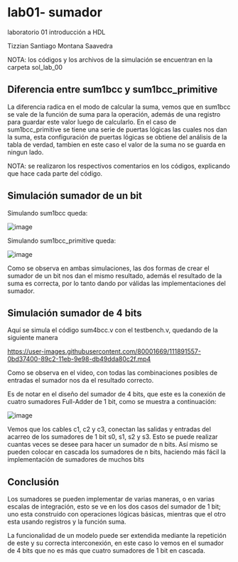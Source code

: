 # lab01- sumador 
laboratorio 01 introducción a HDL

Tizzian Santiago Montana Saavedra

NOTA: los códigos y los archivos de la simulación se encuentran en la carpeta sol_lab_00

## Diferencia entre sum1bcc y sum1bcc_primitive

La diferencia radica en el modo de calcular la suma, vemos que en sum1bcc se vale de la función de suma para la operación, además de una registro para guardar este valor luego de calcularlo. En el caso de sum1bcc_primitive se tiene una serie de puertas lógicas las cuales nos dan la suma, esta configuración de puertas lógicas se obtiene del análisis de la tabla de verdad, tambien en este caso el valor de la suma no se guarda en ningun lado.

NOTA: se realizaron los respectivos comentarios en los códigos, explicando que hace cada parte del código.

## Simulación sumador de un bit

Simulando sum1bcc queda:

![image](https://user-images.githubusercontent.com/80001669/111889959-1d614f80-89b3-11eb-817e-4afda658b61f.png)

Simulando sum1bcc_primitive queda:

![image](https://user-images.githubusercontent.com/80001669/111890259-bdb87380-89b5-11eb-98b5-69093d5d96cf.png)

Como se observa en ambas simulaciones, las dos formas de crear el sumador de un bit nos dan el mismo resultado, además el resultado de la suma es correcta, por lo tanto dando por válidas las implementaciones del sumador.

## Simulación sumador de 4 bits

Aquí se simula el código sum4bcc.v con el testbench.v, quedando de la siguiente manera

https://user-images.githubusercontent.com/80001669/111891557-0bd37400-89c2-11eb-9e98-db49dda80c2f.mp4

Como se observa en el video, con todas las combinaciones posibles de entradas el sumador nos da el resultado correcto.

Es de notar en el diseño del sumador de 4 bits, que este es la conexión de cuatro sumadores Full-Adder de 1 bit, como se muestra a continuación:

![image](https://user-images.githubusercontent.com/80001669/112009148-2443ab80-8af4-11eb-8a07-a9c56ada5839.png)

Vemos que los cables c1, c2 y c3, conectan las salidas y entradas del acarreo de los sumadores de 1 bit s0, s1, s2 y s3. Esto se puede realizar cuantas veces se desee para hacer un sumador de n bits. Así mismo se pueden colocar en cascada los sumadores de n bits, haciendo más fácil la implementación de sumadores de muchos bits

## Conclusión

Los sumadores se pueden implementar de varias maneras, o en varias escalas de integración, esto se ve en los dos casos del sumador de 1 bit; uno esta construido con operaciones lógicas básicas, mientras que el otro esta usando registros y la función suma.

La funcionalidad de un modelo puede ser extendida mediante la repetición de este y su correcta interconexión, en este caso lo vemos en el sumador de 4 bits que no es más que cuatro sumadores de 1 bit en cascada.

